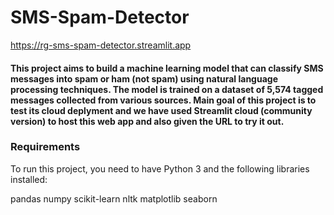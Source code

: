 # SMS-Spam-Detector
https://rg-sms-spam-detector.streamlit.app

#### This project aims to build a machine learning model that can classify SMS messages into spam or ham (not spam) using natural language processing techniques. The model is trained on a dataset of 5,574 tagged messages collected from various sources. Main goal of this project is to test its cloud deplyment and we have used Streamlit cloud (community version) to host this web app and also given the URL to try it out.

### Requirements
To run this project, you need to have Python 3 and the following libraries installed:

pandas
numpy
scikit-learn
nltk
matplotlib
seaborn

